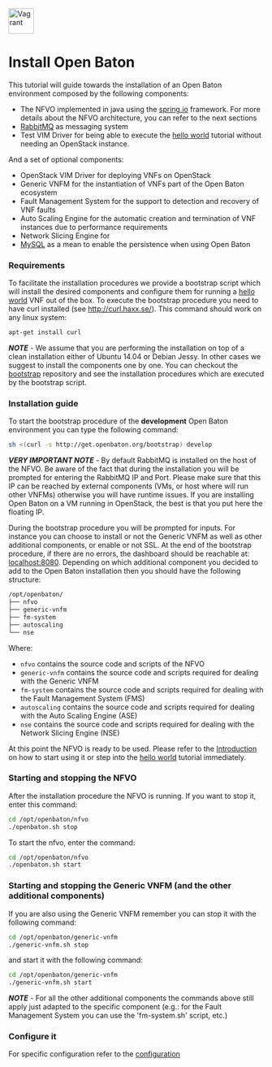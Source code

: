 <img src="../images/linux-logo.png" alt="Vagrant" style="width: 50px;"/>


# Install Open Baton

This tutorial will guide towards the installation of an Open Baton environment composed by the following components: 

* The NFVO implemented in java using the [spring.io][spring] framework. For more details about the NFVO architecture, you can refer to the next sections
* [RabbitMQ][reference-to-rabbit-site] as messaging system
* Test VIM Driver for being able to execute the [hello world][dummy-NSR] tutorial without needing an OpenStack instance. 

And a set of optional components: 

* OpenStack VIM Driver for deploying VNFs on OpenStack
* Generic VNFM for the instantiation of VNFs part of the Open Baton ecosystem 
* Fault Management System for the support to detection and recovery of VNF faults
* Auto Scaling Engine for the automatic creation and termination of VNF instances due to performance requirements
* Network Slicing Engine for 
* [MySQL][reference-to-mysql] as a mean to enable the persistence when using Open Baton


### Requirements

To facilitate the installation procedures we provide a bootstrap script which will install the desired components and configure them for running a [hello world][dummy-NSR] VNF out of the box. To execute the bootstrap procedure you need to have curl installed (see http://curl.haxx.se/). This command should work on any linux system: 

```bash
apt-get install curl
```

***NOTE*** - We assume that you are performing the installation on top of a clean installation either of Ubuntu 14.04 or Debian Jessy. In other cases we suggest to install the components one by one. You can checkout the [bootstrap][bootstrap] repository and see the installation procedures which are executed by the bootstrap script. 

### Installation guide

To start the bootstrap procedure of the **development** Open Baton environment you can type the following command:

```bash
sh <(curl -s http://get.openbaton.org/bootstrap) develop
```


***VERY IMPORTANT NOTE*** - By default RabbitMQ is installed on the host of the NFVO. Be aware of the fact that during the installation you will be prompted for entering the RabbitMQ IP and Port. Please make sure that this IP can be
  reached by external components (VMs, or host where will run other VNFMs) otherwise you will have runtime issues. If you are installing Open Baton on a VM running in OpenStack, the best is that you put here
  the floating IP.
 
During the bootstrap procedure you will be prompted for inputs. For instance you can choose to install or not the Generic VNFM as well as other additional components, or enable or not SSL. 
At the end of the bootstrap procedure, if there are no errors, the dashboard should be reachable at: [localhost:8080]. 
Depending on which additional component you decided to add to the Open Baton installation then you should have the following structure:

```bash
/opt/openbaton/
├── nfvo
├── generic-vnfm
├── fm-system
├── autoscaling
└── nse
```

Where:

* `nfvo` contains the source code and scripts of the NFVO
* `generic-vnfm` contains the source code and scripts required for dealing with the Generic VNFM
* `fm-system` contains the source code and scripts required for dealing with the Fault Management System (FMS)
* `autoscaling` contains the source code and scripts required for dealing with the Auto Scaling Engine (ASE)
* `nse` contains the source code and scripts required for dealing with the Network Slicing Engine (NSE)


At this point the NFVO is ready to be used. Please refer to the [Introduction][use-openbaton] on how to start using it or step into the [hello world][dummy-NSR] tutorial immediately.

### Starting and stopping the NFVO

After the installation procedure the NFVO is running. If you want to stop it, enter this command:

```bash
cd /opt/openbaton/nfvo
./openbaton.sh stop
```

To start the nfvo, enter the command:

```bash
cd /opt/openbaton/nfvo
./openbaton.sh start
```

### Starting and stopping the Generic VNFM (and the other additional components)

If you are also using the Generic VNFM remember you can stop it with the following command:

```bash
cd /opt/openbaton/generic-vnfm
./generic-vnfm.sh stop
```

and start it with the following command:

```bash
cd /opt/openbaton/generic-vnfm
./generic-vnfm.sh start
```

***NOTE*** - For all the other additional components the commands above still apply just adapted to the specific component (e.g.: for the Fault Management System you can use the 'fm-system.sh' script, etc.)


### Configure it

For specific configuration refer to the [configuration]


[configuration]:nfvo-configuration.md
[spring]:https://spring.io
[localhost:8080]:http://localhost:8080/
[dummy-NSR]:dummy-NSR.md
[vim_plugin_doc]:vim-plugin
[use-openbaton]:use.md
[reference-to-rabbit-site]:https://www.rabbitmq.com/
[reference-to-mysql]:https://www.mysql.com/
[zabbix-server-configuration]:zabbix-server-configuration.md
[bootstrap]:https://github.com/openbaton/bootstrap

<!---
Script for open external links in a new tab
-->
<script type="text/javascript" charset="utf-8">
      // Creating custom :external selector
      $.expr[':'].external = function(obj){
          return !obj.href.match(/^mailto\:/)
                  && (obj.hostname != location.hostname);
      };
      $(function(){
        $('a:external').addClass('external');
        $(".external").attr('target','_blank');
      })
</script>
